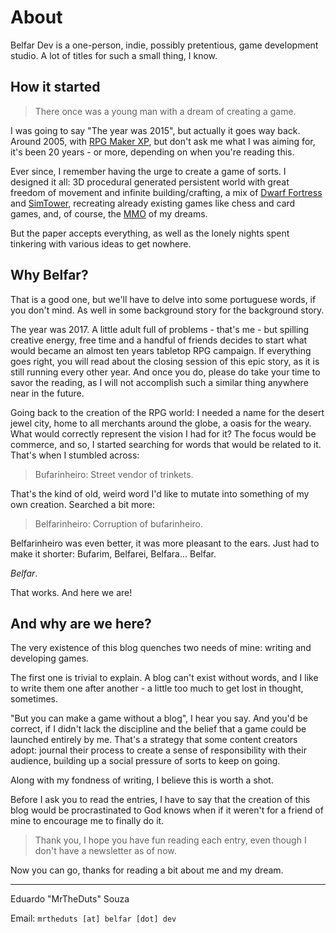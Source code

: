 # About
Belfar Dev is a one-person, indie, possibly pretentious, game development studio. A lot of titles for such a small thing, I know.

## How it started
> There once was a young man with a dream of creating a game. 

I was going to say "The year was 2015", but actually it goes way back. Around 2005, with [RPG Maker XP](https://www.rpgmakerweb.com/products/rpg-maker-xp), but don't ask me what I was aiming for, it's been 20 years - or more, depending on when you're reading this.

Ever since, I remember having the urge to create a game of sorts. I designed it all: 3D procedural generated persistent world with great freedom of movement and infinite building/crafting, a mix of [Dwarf Fortress](https://www.bay12games.com/dwarves/) and [SimTower](https://pt.wikipedia.org/wiki/SimTower), recreating already existing games like chess and card games, and, of course, the [MMO](https://en.wikipedia.org/wiki/Massively_multiplayer_online_game) of my dreams.

But the paper accepts everything, as well as the lonely nights spent tinkering with various ideas to get nowhere.

## Why Belfar?
That is a good one, but we'll have to delve into some portuguese words, if you don't mind. As well in some background story for the background story.

The year was 2017. A little adult full of problems - that's me - but spilling creative energy, free time and a handful of friends decides to start what would became an almost ten years tabletop RPG campaign. If everything goes right, you will read about the closing session of this epic story, as it is still running every other year. And once you do, please do take your time to savor the reading, as I will not accomplish such a similar thing anywhere near in the future.

Going back to the creation of the RPG world: I needed a name for the desert jewel city, home to all merchants around the globe, a oasis for the weary. What would correctly represent the vision I had for it? The focus would be commerce, and so, I started searching for words that would be related to it. That's when I stumbled across:

> Bufarinheiro: Street vendor of trinkets.

That's the kind of old, weird word I'd like to mutate into something of my own creation. Searched a bit more:

> Belfarinheiro: Corruption of bufarinheiro.

Belfarinheiro was even better, it was more pleasant to the ears. Just had to make it shorter: Bufarim, Belfarei, Belfara... Belfar.

_Belfar_.

That works. And here we are!

## And why are we here?

The very existence of this blog quenches two needs of mine: writing and developing games.

The first one is trivial to explain. A blog can't exist without words, and I like to write them one after another - a little too much to get lost in thought, sometimes. 

"But you can make a game without a blog", I hear you say. And you'd be correct, if I didn't lack the discipline and the belief that a game could be launched entirely by me. That's a strategy that some content creators adopt: journal their process to create a sense of responsibility with their audience, building up a social pressure of sorts to keep on going.

Along with my fondness of writing, I believe this is worth a shot.

Before I ask you to read the entries, I have to say that the creation of this blog would be procrastinated to God knows when if it weren't for a friend of mine to encourage me to finally do it.

> Thank you, I hope you have fun reading each entry, even though I don't have a newsletter as of now.

Now you can go, thanks for reading a bit about me and my dream.

---

Eduardo "MrTheDuts" Souza

Email: `mrtheduts [at] belfar [dot] dev`
